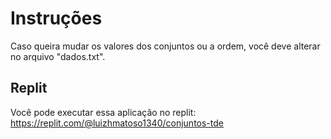 # **Instruções**

Caso queira mudar os valores dos conjuntos ou a ordem, você deve alterar no arquivo "dados.txt".

## Replit

Você pode executar essa aplicação no replit:
https://replit.com/@luizhmatoso1340/conjuntos-tde
